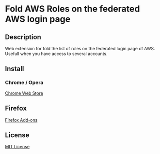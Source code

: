 # Fold AWS Roles on the federated AWS login page

## Description

Web extension for fold the list of roles on the federated login page of AWS.
Usefull when you have access to several accounts.

## Install

### Chrome / Opera

[Chrome Web Store](https://chrome.google.com/webstore/detail/fold-aws-roles-list/cmmfhbefphmeinhkgjcpgdfnlhlhfhfm)

## Firefox

[Firefox Add-ons](https://addons.mozilla.org/en-US/firefox/addon/fold-aws-roles-list/)

## License

[MIT License](LICENSE)